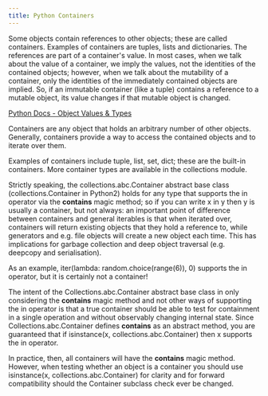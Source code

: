 ```yaml
---
title: Python Containers
---
```

Some objects contain references to other objects; these are called containers. Examples of containers are tuples, lists and dictionaries. The references are part of a container's value. In most cases, when we talk about the value of a container, we imply the values, not the identities of the contained objects; however, when we talk about the mutability of a container, only the identities of the immediately contained objects are implied. So, if an immutable container (like a tuple) contains a reference to a mutable object, its value changes if that mutable object is changed.

<a href='https://docs.python.org/3/reference/datamodel.html#objects-values-and-types' target='_blank' rel='nofollow'>Python Docs - Object Values & Types</a>

Containers are any object that holds an arbitrary number of other objects. Generally, containers provide a way to access the contained objects and to iterate over them.

Examples of containers include tuple, list, set, dict; these are the built-in containers. More container types are available in the collections module.

Strictly speaking, the collections.abc.Container abstract base class (collections.Container in Python2) holds for any type that supports the in operator via the __contains__ magic method; so if you can write x in y then y is usually a container, but not always: an important point of difference between containers and general iterables is that when iterated over, containers will return existing objects that they hold a reference to, while generators and e.g. file objects will create a new object each time. This has implications for garbage collection and deep object traversal (e.g. deepcopy and serialisation).

As an example, iter(lambda: random.choice(range(6)), 0) supports the in operator, but it is certainly not a container!

The intent of the Collections.abc.Container abstract base class in only considering the __contains__ magic method and not other ways of supporting the in operator is that a true container should be able to test for containment in a single operation and without observably changing internal state. Since Collections.abc.Container defines __contains__ as an abstract method, you are guaranteed that if isinstance(x, collections.abc.Container) then x supports the in operator.

In practice, then, all containers will have the __contains__ magic method. However, when testing whether an object is a container you should use isinstance(x, collections.abc.Container) for clarity and for forward compatibility should the Container subclass check ever be changed.
